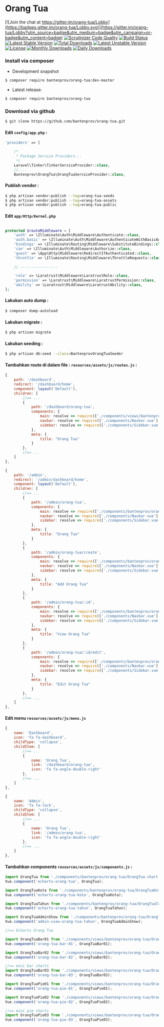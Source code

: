 # Orang Tua

[![Join the chat at https://gitter.im/orang-tua/Lobby](https://badges.gitter.im/orang-tua/Lobby.svg)](https://gitter.im/orang-tua/Lobby?utm_source=badge&utm_medium=badge&utm_campaign=pr-badge&utm_content=badge)
[![Scrutinizer Code Quality](https://scrutinizer-ci.com/g/bantenprov/orang-tua/badges/quality-score.png?b=master)](https://scrutinizer-ci.com/g/bantenprov/orang-tua/?branch=master)
[![Build Status](https://scrutinizer-ci.com/g/bantenprov/orang-tua/badges/build.png?b=master)](https://scrutinizer-ci.com/g/bantenprov/orang-tua/build-status/master)
[![Latest Stable Version](https://poser.pugx.org/bantenprov/orang-tua/v/stable)](https://packagist.org/packages/bantenprov/orang-tua)
[![Total Downloads](https://poser.pugx.org/bantenprov/orang-tua/downloads)](https://packagist.org/packages/bantenprov/orang-tua)
[![Latest Unstable Version](https://poser.pugx.org/bantenprov/orang-tua/v/unstable)](https://packagist.org/packages/bantenprov/orang-tua)
[![License](https://poser.pugx.org/bantenprov/orang-tua/license)](https://packagist.org/packages/bantenprov/orang-tua)
[![Monthly Downloads](https://poser.pugx.org/bantenprov/orang-tua/d/monthly)](https://packagist.org/packages/bantenprov/orang-tua)
[![Daily Downloads](https://poser.pugx.org/bantenprov/orang-tua/d/daily)](https://packagist.org/packages/bantenprov/orang-tua)

### Install via composer

- Development snapshot

```bash
$ composer require bantenprov/orang-tua:dev-master
```

- Latest release:

```bash
$ composer require bantenprov/orang-tua
```

### Download via github

```bash
$ git clone https://github.com/bantenprov/orang-tua.git
```

#### Edit `config/app.php` :

```php
'providers' => [

    /*
     * Package Service Providers...
     */
    Laravel\Tinker\TinkerServiceProvider::class,
    //....
    Bantenprov\OrangTua\OrangTuaServiceProvider::class,
```

#### Publish vendor :

```bash
$ php artisan vendor:publish --tag=orang-tua-seeds
$ php artisan vendor:publish --tag=orang-tua-assets
$ php artisan vendor:publish --tag=orang-tua-public
```

#### Edit `app/Http/Kernel.php`

```php

protected $routeMiddleware = [
    'auth' => \Illuminate\Auth\Middleware\Authenticate::class,
    'auth.basic' => \Illuminate\Auth\Middleware\AuthenticateWithBasicAuth::class,
    'bindings' => \Illuminate\Routing\Middleware\SubstituteBindings::class,
    'can' => \Illuminate\Auth\Middleware\Authorize::class,
    'guest' => \App\Http\Middleware\RedirectIfAuthenticated::class,
    'throttle' => \Illuminate\Routing\Middleware\ThrottleRequests::class,
    
    // -----------------

    'role' => \Laratrust\Middleware\LaratrustRole::class,
    'permission' => \Laratrust\Middleware\LaratrustPermission::class,
    'ability' => \Laratrust\Middleware\LaratrustAbility::class,
];

```

#### Lakukan auto dump :

```bash
$ composer dump-autoload
```

#### Lakukan migrate :

```bash
$ php artisan migrate
```

#### Lakukan seeding :

```bash
$ php artisan db:seed --class=BantenprovOrangTuaSeeder
```

#### Tambahkan route di dalam file : `resources/assets/js/routes.js` :

```javascript
{
    path: '/dashboard',
    redirect: '/dashboard/home',
    component: layout('Default'),
    children: [
        //== ...
        {
            path: '/dashboard/orang-tua',
            components: {
                main: resolve => require(['./components/views/bantenprov/orang-tua/DashboardOrangTua.vue'], resolve),
                navbar: resolve => require(['./components/Navbar.vue'], resolve),
                sidebar: resolve => require(['./components/Sidebar.vue'], resolve)
            },
            meta: {
                title: "Orang Tua"
            }
        },
        //== ...
    ]
},
```

```javascript
{
    path: '/admin',
    redirect: '/admin/dashboard/home',
    component: layout('Default'),
    children: [
        //== ...
        {
            path: '/admin/orang-tua',
            components: {
                main: resolve => require(['./components/bantenprov/orang-tua/OrangTua.index.vue'], resolve),
                navbar: resolve => require(['./components/Navbar.vue'], resolve),
                sidebar: resolve => require(['./components/Sidebar.vue'], resolve)
            },
            meta: {
                title: "Orang Tua"
            }
        },
        {
            path: '/admin/orang-tua/create',
            components: {
                main: resolve => require(['./components/bantenprov/orang-tua/OrangTua.add.vue'], resolve),
                navbar: resolve => require(['./components/Navbar.vue'], resolve),
                sidebar: resolve => require(['./components/Sidebar.vue'], resolve)
            },
            meta: {
                title: "Add Orang Tua"
            }
        },
        {
            path: '/admin/orang-tua/:id',
            components: {
                main: resolve => require(['./components/bantenprov/orang-tua/OrangTua.show.vue'], resolve),
                navbar: resolve => require(['./components/Navbar.vue'], resolve),
                sidebar: resolve => require(['./components/Sidebar.vue'], resolve)
            },
            meta: {
                title: "View Orang Tua"
            }
        },
        {
            path: '/admin/orang-tua/:id/edit',
            components: {
                main: resolve => require(['./components/bantenprov/orang-tua/OrangTua.edit.vue'], resolve),
                navbar: resolve => require(['./components/Navbar.vue'], resolve),
                sidebar: resolve => require(['./components/Sidebar.vue'], resolve)
            },
            meta: {
                title: "Edit Orang Tua"
            }
        },
        //== ...
    ]
},
```
#### Edit menu `resources/assets/js/menu.js`

```javascript
{
    name: 'Dashboard',
    icon: 'fa fa-dashboard',
    childType: 'collapse',
    childItem: [
        //== ...
        {
            name: 'Orang Tua',
            link: '/dashboard/orang-tua',
            icon: 'fa fa-angle-double-right'
        },
        //== ...
    ]
},
```

```javascript
{
    name: 'Admin',
    icon: 'fa fa-lock',
    childType: 'collapse',
    childItem: [
        //== ...
        {
            name: 'Orang Tua',
            link: '/admin/orang-tua',
            icon: 'fa fa-angle-double-right'
        },
        //== ...
    ]
},
```

#### Tambahkan components `resources/assets/js/components.js` :

```javascript
import OrangTua from './components/bantenprov/orang-tua/OrangTua.chart.vue';
Vue.component('echarts-orang-tua', OrangTua);

import OrangTuaKota from './components/bantenprov/orang-tua/OrangTuaKota.chart.vue';
Vue.component('echarts-orang-tua-kota', OrangTuaKota);

import OrangTuaTahun from './components/bantenprov/orang-tua/OrangTuaTahun.chart.vue';
Vue.component('echarts-orang-tua-tahun', OrangTuaTahun);

import OrangTuaAdminShow from './components/bantenprov/orang-tua/OrangTuaAdmin.show.vue';
Vue.component('admin-view-orang-tua-tahun', OrangTuaAdminShow);

//== Echarts Orang Tua

import OrangTuaBar01 from './components/views/bantenprov/orang-tua/OrangTuaBar01.vue';
Vue.component('orang-tua-bar-01', OrangTuaBar01);

import OrangTuaBar02 from './components/views/bantenprov/orang-tua/OrangTuaBar02.vue';
Vue.component('orang-tua-bar-02', OrangTuaBar02);

//== mini bar charts
import OrangTuaBar03 from './components/views/bantenprov/orang-tua/OrangTuaBar03.vue';
Vue.component('orang-tua-bar-03', OrangTuaBar03);

import OrangTuaPie01 from './components/views/bantenprov/orang-tua/OrangTuaPie01.vue';
Vue.component('orang-tua-pie-01', OrangTuaPie01);

import OrangTuaPie02 from './components/views/bantenprov/orang-tua/OrangTuaPie02.vue';
Vue.component('orang-tua-pie-02', OrangTuaPie02);

//== mini pie charts
import OrangTuaPie03 from './components/views/bantenprov/orang-tua/OrangTuaPie03.vue';
Vue.component('orang-tua-pie-03', OrangTuaPie03);
```

